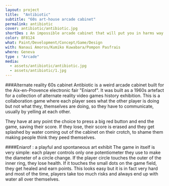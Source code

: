 ```yaml
---
layout: project
title:  "Antibiotic"
subtitle: "60s art-house arcade cabinet"
permalink: antibiotic
cover: antibiotic/antibiotic.jpg
shortDes : An impossible arcade cabinet that will put you in harms way.
color: 8F8124
what: Paint/Development/Concept/Game/Design
with: Nanaui Amoros/Kumiko Kuwabara/Pompon Pasfrais
where: Geneva
type : "Arcade"
media:
  - assets/antibiotic/antibiotic.jpg
  - assets/antibiotic/1.jpg
---
```


###Alternate reality 60s cabinet
Antibiotic is a weird arcade cabinet built for the Aix-en-Provence electronic fair "Eniarof". It was built as a 1960s artefact for a collection of alternate reality video games history exhibition. This is a collaboration game where each player sees what the other player is doing but not what they, themselves are doing, so they have to communicate, usually by yelling at each other.

They have at any point the choice to press a big red button and end the game, saving their score. If they lose, their score is erased and they get splashed by water coming out of the cabinet on their crotch, to shame them making people think they peed themselves.

####Eniarof : a playful and spontaneous art exhibit
The game in itself is very simple: each player controls only one potentiometer they use to make the diameter of a circle change. If the player circle touches the outer of the inner ring, they lose health. If it touches the small dots on the game field, they get healed and earn points. This looks easy but it is in fact very hard and most of the time, players take too much risks and always end up with water all over themselves.
